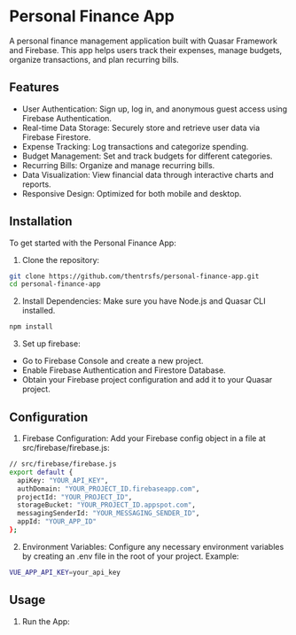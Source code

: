# Personal Finance App

A personal finance management application built with Quasar Framework and Firebase. This app helps users track their expenses, manage budgets, organize transactions, and plan recurring bills.

## Features

- User Authentication: Sign up, log in, and anonymous guest access using Firebase Authentication.
- Real-time Data Storage: Securely store and retrieve user data via Firebase Firestore.
- Expense Tracking: Log transactions and categorize spending.
- Budget Management: Set and track budgets for different categories.
- Recurring Bills: Organize and manage recurring bills.
- Data Visualization: View financial data through interactive charts and reports.
- Responsive Design: Optimized for both mobile and desktop.

## Installation

To get started with the Personal Finance App:
 1. Clone the repository:

```sh
git clone https://github.com/thentrsfs/personal-finance-app.git
cd personal-finance-app
```

2. Install Dependencies: Make sure you have Node.js and Quasar CLI installed.

```sh 
npm install
```

3. Set up firebase:
   
- Go to Firebase Console and create a new project.
- Enable Firebase Authentication and Firestore Database.
- Obtain your Firebase project configuration and add it to your Quasar project.

## Configuration

1. Firebase Configuration: Add your Firebase config object in a file at src/firebase/firebase.js:

```sh
// src/firebase/firebase.js
export default {
  apiKey: "YOUR_API_KEY",
  authDomain: "YOUR_PROJECT_ID.firebaseapp.com",
  projectId: "YOUR_PROJECT_ID",
  storageBucket: "YOUR_PROJECT_ID.appspot.com",
  messagingSenderId: "YOUR_MESSAGING_SENDER_ID",
  appId: "YOUR_APP_ID"
};
```

2. Environment Variables: Configure any necessary environment variables by creating an .env file in the root of your project. Example:

```sh
VUE_APP_API_KEY=your_api_key
```

## Usage

1. Run the App:

```sh

```

